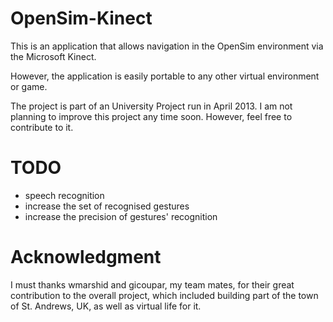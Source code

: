 OpenSim-Kinect
==============

This is an application that allows navigation in the OpenSim environment via the Microsoft Kinect.

However, the application is easily portable to any other virtual environment or game. 

The project is part of an University Project run in April 2013. I am not planning to improve this project any time soon. However, feel free to contribute to it.


TODO
==============
- speech recognition
- increase the set of recognised gestures
- increase the precision of gestures' recognition

Acknowledgment 
==============
I must thanks wmarshid and gicoupar, my team mates, for their great contribution to the overall project, which included building part of the town of St. Andrews, UK, as well as virtual life for it. 

